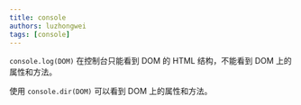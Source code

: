 ```yaml
---
title: console
authors: luzhongwei
tags: [console]
---
```


`console.log(DOM)` 在控制台只能看到 DOM 的 HTML 结构，不能看到 DOM 上的属性和方法。

使用 `console.dir(DOM)` 可以看到 DOM 上的属性和方法。